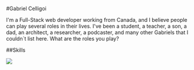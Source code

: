 #Gabriel Celligoi

I'm a Full-Stack web developer working from Canada, and I believe people can play several roles in their lives. I've been a student, a teacher, a son, a dad, an architect, a researcher, a podcaster, and many other Gabriels that I couldn`t list here. What are the roles you play?

##Skills

<img src="https://cdn.jsdelivr.net/gh/devicons/devicon/icons/react/react-original.svg" />
          

<!--
**gabrielcelligoi/gabrielcelligoi** is a ✨ _special_ ✨ repository because its `README.md` (this file) appears on your GitHub profile.

Here are some ideas to get you started:

- 🔭 I’m currently working on ...
- 🌱 I’m currently learning ...
- 👯 I’m looking to collaborate on ...
- 🤔 I’m looking for help with ...
- 💬 Ask me about ...
- 📫 How to reach me: ...
- 😄 Pronouns: ...
- ⚡ Fun fact: ...
-->
